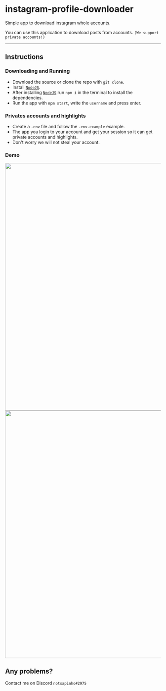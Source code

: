 # instagram-profile-downloader

Simple app to download instagram whole accounts.

You can use this application to download posts from accounts. `(We support private accounts!)`

<hr></hr>

## Instructions

### Downloading and Running

-   Download the source or clone the repo with `git clone`.
-   Install [`NodeJS`](https://nodejs.org).
-   After installing [`NodeJS`](https://nodejs.org) run `npm i` in the terminal to install the dependencies.
-   Run the app with `npm start`, write the `username` and press enter.

### Privates accounts and highlights

-   Create a `.env` file and follow the `.env.example` example.
-   The app you login to your account and get your session so it can get private accounts and highlights.
-   Don't worry we will not steal your account.

### Demo

<img width="800" src="https://i.imgur.com/BpRm9P6.gif">
<img width="800" src="https://i.imgur.com/PiGTbt6.png">

## Any problems?

Contact me on Discord `notsapinho#2975`

